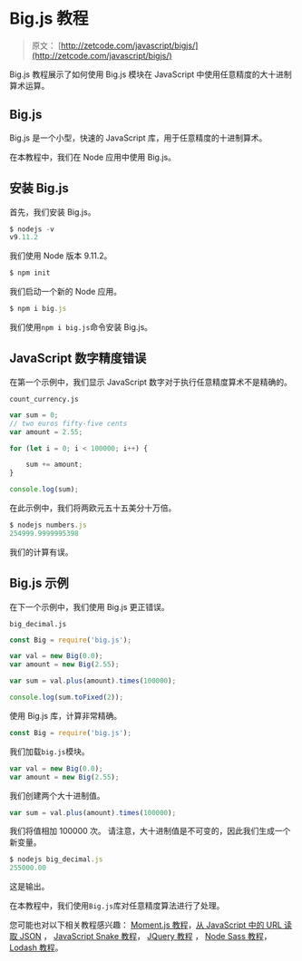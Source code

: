 # Big.js 教程

> 原文： [http://zetcode.com/javascript/bigjs/](http://zetcode.com/javascript/bigjs/)

Big.js 教程展示了如何使用 Big.js 模块在 JavaScript 中使用任意精度的大十进制算术运算。

## Big.js

Big.js 是一个小型，快速的 JavaScript 库，用于任意精度的十进制算术。

在本教程中，我们在 Node 应用中使用 Big.js。

## 安装 Big.js

首先，我们安装 Big.js。

```js
$ nodejs -v
v9.11.2

```

我们使用 Node 版本 9.11.2。

```js
$ npm init

```

我们启动一个新的 Node 应用。

```js
$ npm i big.js

```

我们使用`npm i big.js`命令安装 Big.js。

## JavaScript 数字精度错误

在第一个示例中，我们显示 JavaScript 数字对于执行任意精度算术不是精确的。

`count_currency.js`

```js
var sum = 0;
// two euros fifty-five cents
var amount = 2.55;

for (let i = 0; i < 100000; i++) {

    sum += amount;
}

console.log(sum);

```

在此示例中，我们将两欧元五十五美分十万倍。

```js
$ nodejs numbers.js 
254999.9999995398

```

我们的计算有误。

## Big.js 示例

在下一个示例中，我们使用 Big.js 更正错误。

`big_decimal.js`

```js
const Big = require('big.js');

var val = new Big(0.0);
var amount = new Big(2.55);

var sum = val.plus(amount).times(100000);

console.log(sum.toFixed(2));

```

使用 Big.js 库，计算非常精确。

```js
const Big = require('big.js');

```

我们加载`big.js`模块。

```js
var val = new Big(0.0);
var amount = new Big(2.55);

```

我们创建两个大十进制值。

```js
var sum = val.plus(amount).times(100000);

```

我们将值相加 100000 次。 请注意，大十进制值是不可变的，因此我们生成一个新变量。

```js
$ nodejs big_decimal.js 
255000.00

```

这是输出。

在本教程中，我们使用`Big.js`库对任意精度算法进行了处理。

您可能也对以下相关教程感兴趣： [Moment.js 教程](/javascript/momentjs/)，[从 JavaScript 中的 URL 读取 JSON](/articles/javascriptjsonurl/) ， [JavaScript Snake 教程](/javascript/snake/)， [JQuery 教程](/web/jquery/) ， [Node Sass 教程](/javascript/nodesass/)， [Lodash 教程](/javascript/lodash/)。
